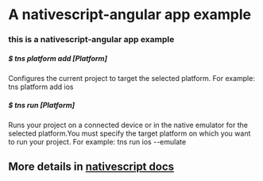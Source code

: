 # A nativescript-angular app example

### this is a nativescript-angular app example

##### $ tns platform add [Platform]  
Configures the current project to target the selected platform. For example: tns platform add ios

##### $ tns run [Platform]
Runs your project on a connected device or in the native emulator for the selected platform.You must specify the target platform on which you want to run your project. For example: tns run ios --emulate

## More details in [nativescript docs](http://docs.nativescript.org/)
